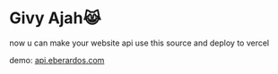 # Givy Ajah😹
now u can make your website api use this source and deploy to vercel

demo: [api.eberardos.com](https://api.eberardos.my.id)
